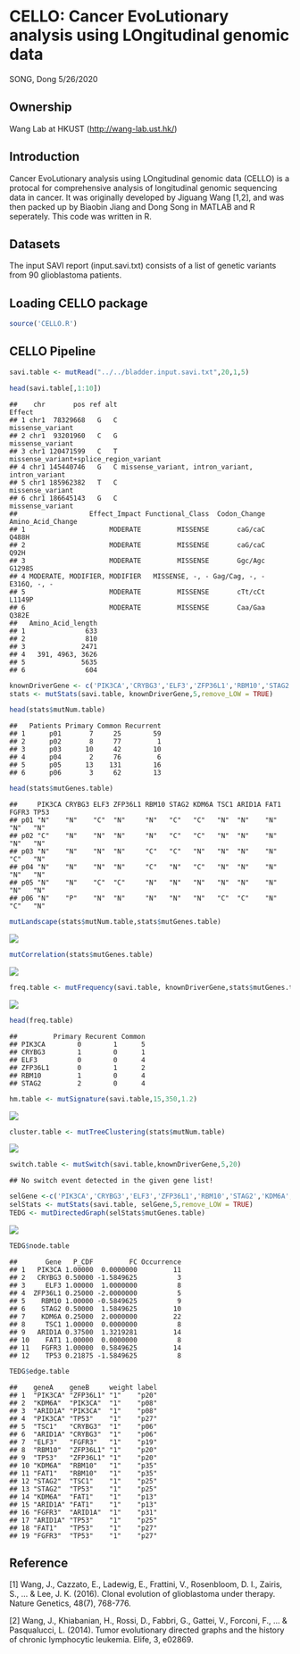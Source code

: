 CELLO: Cancer EvoLutionary analysis using LOngitudinal genomic data
================
SONG, Dong
5/26/2020

## Ownership

Wang Lab at HKUST (<http://wang-lab.ust.hk/>)

## Introduction

Cancer EvoLutionary analysis using LOngitudinal genomic data (CELLO) is
a protocal for comprehensive analysis of longitudinal genomic sequencing
data in cancer. It was originally developed by Jiguang Wang \[1,2\], and
was then packed up by Biaobin Jiang and Dong Song in MATLAB and R
seperately. This code was written in R.

## Datasets

The input SAVI report (input.savi.txt) consists of a list of genetic
variants from 90 glioblastoma
    patients.

## Loading CELLO package

``` r
source('CELLO.R')
```

## CELLO Pipeline

``` r
savi.table <- mutRead("../../bladder.input.savi.txt",20,1,5)
```

``` r
head(savi.table[,1:10])
```

    ##    chr       pos ref alt                                           Effect
    ## 1 chr1  78329668   G   C                                 missense_variant
    ## 2 chr1  93201960   C   G                                 missense_variant
    ## 3 chr1 120471599   C   T           missense_variant+splice_region_variant
    ## 4 chr1 145440746   G   C missense_variant, intron_variant, intron_variant
    ## 5 chr1 185962382   T   C                                 missense_variant
    ## 6 chr1 186645143   G   C                                 missense_variant
    ##                  Effect_Impact Functional_Class  Codon_Change Amino_Acid_Change
    ## 1                     MODERATE         MISSENSE       caG/caC             Q488H
    ## 2                     MODERATE         MISSENSE       caG/caC              Q92H
    ## 3                     MODERATE         MISSENSE       Ggc/Agc            G1298S
    ## 4 MODERATE, MODIFIER, MODIFIER   MISSENSE, -, - Gag/Cag, -, -       E316Q, -, -
    ## 5                     MODERATE         MISSENSE       cTt/cCt            L1149P
    ## 6                     MODERATE         MISSENSE       Caa/Gaa             Q382E
    ##   Amino_Acid_length
    ## 1               633
    ## 2               810
    ## 3              2471
    ## 4   391, 4963, 3626
    ## 5              5635
    ## 6               604

``` r
knownDriverGene <- c('PIK3CA','CRYBG3','ELF3','ZFP36L1','RBM10','STAG2','KDM6A','TSC1','ARID1A','FAT1','FGFR3','TP53')
stats <- mutStats(savi.table, knownDriverGene,5,remove_LOW = TRUE)
```

``` r
head(stats$mutNum.table)
```

    ##   Patients Primary Common Recurrent
    ## 1      p01       7     25        59
    ## 2      p02       8     77         1
    ## 3      p03      10     42        10
    ## 4      p04       2     76         6
    ## 5      p05      13    131        16
    ## 6      p06       3     62        13

``` r
head(stats$mutGenes.table)
```

    ##     PIK3CA CRYBG3 ELF3 ZFP36L1 RBM10 STAG2 KDM6A TSC1 ARID1A FAT1 FGFR3 TP53
    ## p01 "N"    "N"    "C"  "N"     "N"   "C"   "C"   "N"  "N"    "N"  "N"   "N" 
    ## p02 "C"    "N"    "N"  "N"     "N"   "C"   "C"   "N"  "N"    "N"  "N"   "N" 
    ## p03 "N"    "N"    "N"  "N"     "C"   "C"   "N"   "N"  "N"    "N"  "C"   "N" 
    ## p04 "N"    "N"    "N"  "N"     "C"   "N"   "C"   "N"  "N"    "N"  "N"   "N" 
    ## p05 "N"    "N"    "C"  "C"     "N"   "N"   "N"   "N"  "N"    "N"  "N"   "N" 
    ## p06 "N"    "P"    "N"  "N"     "N"   "N"   "N"   "C"  "C"    "N"  "C"   "N"

``` r
mutLandscape(stats$mutNum.table,stats$mutGenes.table)
```

<img src="../Output/unnamed-chunk-7-1.png" style="display: block; margin: auto;" />

``` r
mutCorrelation(stats$mutGenes.table)
```

<img src="../Output/unnamed-chunk-8-1.png" style="display: block; margin: auto;" />

``` r
freq.table <- mutFrequency(savi.table, knownDriverGene,stats$mutGenes.table,5)
```

<img src="../Output/unnamed-chunk-9-1.png" style="display: block; margin: auto;" />

``` r
head(freq.table)
```

    ##         Primary Recurent Common
    ## PIK3CA        0        1      5
    ## CRYBG3        1        0      1
    ## ELF3          0        0      4
    ## ZFP36L1       0        1      2
    ## RBM10         1        0      4
    ## STAG2         2        0      4

``` r
hm.table <- mutSignature(savi.table,15,350,1.2)
```

<img src="../Output/unnamed-chunk-10-1.png" style="display: block; margin: auto;" />

``` r
cluster.table <- mutTreeClustering(stats$mutNum.table)
```

<img src="../Output/unnamed-chunk-11-1.png" style="display: block; margin: auto;" />

``` r
switch.table <- mutSwitch(savi.table,knownDriverGene,5,20)
```

    ## No switch event detected in the given gene list!

``` r
selGene <-c('PIK3CA','CRYBG3','ELF3','ZFP36L1','RBM10','STAG2','KDM6A','TSC1','ARID1A','FAT1','FGFR3','TP53')
selStats <- mutStats(savi.table, selGene,5,remove_LOW = TRUE)
TEDG <- mutDirectedGraph(selStats$mutGenes.table)
```

<img src="../Output/unnamed-chunk-13-1.png" style="display: block; margin: auto;" />

``` r
TEDG$node.table
```

    ##       Gene   P_CDF         FC Occurrence
    ## 1   PIK3CA 1.00000  0.0000000         11
    ## 2   CRYBG3 0.50000 -1.5849625          3
    ## 3     ELF3 1.00000  1.0000000          8
    ## 4  ZFP36L1 0.25000 -2.0000000          5
    ## 5    RBM10 1.00000 -0.5849625          9
    ## 6    STAG2 0.50000  1.5849625         10
    ## 7    KDM6A 0.25000  2.0000000         22
    ## 8     TSC1 1.00000  0.0000000          8
    ## 9   ARID1A 0.37500  1.3219281         14
    ## 10    FAT1 1.00000  0.0000000          8
    ## 11   FGFR3 1.00000  0.5849625         14
    ## 12    TP53 0.21875 -1.5849625          8

``` r
TEDG$edge.table
```

    ##    geneA    geneB     weight label
    ## 1  "PIK3CA" "ZFP36L1" "1"    "p20"
    ## 2  "KDM6A"  "PIK3CA"  "1"    "p08"
    ## 3  "ARID1A" "PIK3CA"  "1"    "p08"
    ## 4  "PIK3CA" "TP53"    "1"    "p27"
    ## 5  "TSC1"   "CRYBG3"  "1"    "p06"
    ## 6  "ARID1A" "CRYBG3"  "1"    "p06"
    ## 7  "ELF3"   "FGFR3"   "1"    "p19"
    ## 8  "RBM10"  "ZFP36L1" "1"    "p20"
    ## 9  "TP53"   "ZFP36L1" "1"    "p20"
    ## 10 "KDM6A"  "RBM10"   "1"    "p35"
    ## 11 "FAT1"   "RBM10"   "1"    "p35"
    ## 12 "STAG2"  "TSC1"    "1"    "p25"
    ## 13 "STAG2"  "TP53"    "1"    "p25"
    ## 14 "KDM6A"  "FAT1"    "1"    "p13"
    ## 15 "ARID1A" "FAT1"    "1"    "p13"
    ## 16 "FGFR3"  "ARID1A"  "1"    "p31"
    ## 17 "ARID1A" "TP53"    "1"    "p25"
    ## 18 "FAT1"   "TP53"    "1"    "p27"
    ## 19 "FGFR3"  "TP53"    "1"    "p27"

## Reference

\[1\] Wang, J., Cazzato, E., Ladewig, E., Frattini, V., Rosenbloom, D.
I., Zairis, S., … & Lee, J. K. (2016). Clonal evolution of glioblastoma
under therapy. Nature Genetics, 48(7), 768-776.

\[2\] Wang, J., Khiabanian, H., Rossi, D., Fabbri, G., Gattei, V.,
Forconi, F., … & Pasqualucci, L. (2014). Tumor evolutionary directed
graphs and the history of chronic lymphocytic leukemia. Elife, 3,
e02869.
